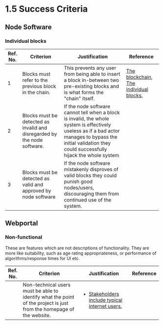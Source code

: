 # 1.5 Success Criteria

## Node Software

### Individual blocks

| Ref. No. | Criterion                                                                | Justification                                                                                                                                                                                                | Reference                                                                                                                                                                |
| -------- | ------------------------------------------------------------------------ | ------------------------------------------------------------------------------------------------------------------------------------------------------------------------------------------------------------ | ------------------------------------------------------------------------------------------------------------------------------------------------------------------------ |
| 1        | Blocks must refer to the previous block in the chain.                    | This prevents any user from being able to insert a block in-between two pre-existing blocks and is what forms the "chain" itself.                                                                            | [The blockchain](../notes/1.4a-features-of-the-proposed-solution/#the-blockchain), [The individual blocks.](../notes/1.4a-features-of-the-proposed-solution/#the-blocks) |
| 2        | Blocks must be detected as invalid and disregarded by the node software. | If the node software cannot tell when a block is invalid, the whole system is effectively useless as if a bad actor manages to bypass the initial validation they could successfully hijack the whole system |                                                                                                                                                                          |
| 3        | Blocks must be detected as valid and approved by node software           | If the node software mistakenly disproves of valid blocks they could punish good nodes/users, discouraging them from continued use of the system.                                                            |                                                                                                                                                                          |

## Webportal

### Non-functional

These are features which are not descriptions of functionality. They are more like suitability, such as age rating appropriateness, or performance of algorithms/response times for UI etc.

| Ref. No. | Criterion                                                                                                            | Justification                                                                                                               | Reference |
| -------- | -------------------------------------------------------------------------------------------------------------------- | --------------------------------------------------------------------------------------------------------------------------- | --------- |
|          | Non-technical users must be able to identify what the point of the project is just from the homepage of the website. | <ul><li><a href="1.2-stakeholders.md#the-whole-internet-web-3.0">Stakeholders include typical internet users.</a></li></ul> |           |
